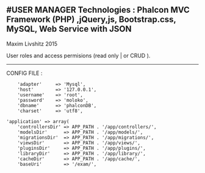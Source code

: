 #USER MANAGER 
Technologies :
Phalcon MVC Framework (PHP) ,jQuery,js, Bootstrap.css, MySQL, Web Service with JSON
-------------------------
Maxim Livshitz 2015 

User roles and access permisions (read only | or CRUD ).
________________________________________
CONFIG FILE : 

        'adapter'     => 'Mysql',
        'host'        => '127.0.0.1',
        'username'    => 'root',
        'password'    => 'moloko',
        'dbname'      => 'phalconDB',
        'charset'     => 'utf8',

    'application' => array(
        'controllersDir' => APP_PATH . '/app/controllers/',
        'modelsDir'      => APP_PATH . '/app/models/',
        'migrationsDir'  => APP_PATH . '/app/migrations/',
        'viewsDir'       => APP_PATH . '/app/views/',
        'pluginsDir'     => APP_PATH . '/app/plugins/',
        'libraryDir'     => APP_PATH . '/app/library/',
        'cacheDir'       => APP_PATH . '/app/cache/',
        'baseUri'        => '/exam/',




